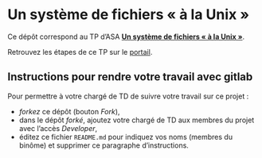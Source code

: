 #   Un système de fichiers « à la Unix »

Ce dépôt correspond au TP d’ASA
**[Un système de fichiers « à la Unix »](https://www.cristal.univ-lille.fr/~marquet/ens/fs/)**.

Retrouvez les étapes de ce TP sur le
[portail](https://www.fil.univ-lille1.fr/portail/index.php?dipl=MInfo&sem=M1CC&ue=ASA&label=Semainier).


##  Instructions pour rendre votre travail avec gitlab

Pour permettre à votre chargé de TD de suivre votre travail sur ce projet :

-   *forkez* ce dépôt (bouton _Fork_),
-   dans le dépôt *forké*, ajoutez votre chargé de TD aux membres du
    projet avec l’accès _Developer_,
-   éditez ce fichier `README.md` pour indiquez vos noms (membres du
    binôme) et supprimer ce paragraphe d’instructions.
